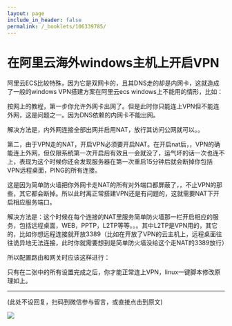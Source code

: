 ```yaml
---
layout: page
include_in_header: false
permalink: /_booklets/106339785/
---
```

在阿里云海外windows主机上开启VPN
=====

阿里云ECS比较特殊，因为它是双网卡的，且其DNS走的却是内网卡，这就造成了一般的windows VPN搭建方案在阿里云ecs windows上不能用的情形，比如：

按网上的教程，第一步你允许外网卡出网了。但是此时你只能连上VPN但不能连外网，这是问题之一。因为DNS依赖的内网卡不能出网。

解决方法是，内外网连接全部出网并启用NAT，放行其访问公网就可以。。



第二，由于VPN走的NAT，开启VPN必须要开启NAT。在开启nat后，，VPN的确能连上外网，但仅限系统第一次开启后有效且一会就没了，运气坏的话一次也连不上，表现为这个时候你还会发现服务器在第一次重启15分钟后就会断掉你包括VPN远程桌面，PING的所有连接。

这是因为简单防火墙把你外网卡走NAT的所有对外端口都屏蔽了，，不止VPN的那些，其它都会断掉。所以此时离正常搭建VPN还是有问题的，这就需要NAT下开启相应服务端口。

解决方法是：这个时候在每个连接的NAT里服务简单防火墙那一栏开启相应的服务，包括远程桌面，WEB，PPTP，L2TP等等。。。其中L2TP是VPN用的，其它的，比如你想远程连接就开放3389（比如在开放了VPN的云主机上，远程桌面往往诡异地无法连接，此时你就需要想到是简单防火墙没给这个走NAT的3389放行）

所以配置路由和网关时应该这样进行：



只有在二张中的所有设置完成之后，你才能正常连上VPN，linux一键脚本修改原理如上。



-----


(此处不设回复，扫码到微信参与留言，或直接点击到原文)

![](/p/106339785/qrcode.png)

<!-- Markdeep: -->
<meta charset="utf-8">
<link rel="stylesheet" href="../../res/aloha.css?">

<script src="../../res/markdeep.min.js" charset="utf-8"></script>





